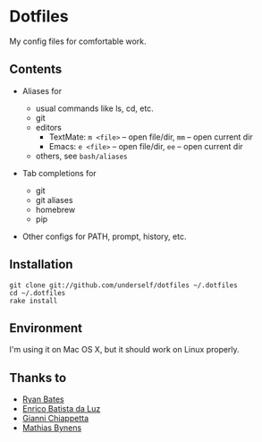 # Dotfiles

My config files for comfortable work.


## Contents

* Aliases for

    * usual commands like ls, cd, etc.
    * git
    * editors
        * TextMate: `m <file>` – open file/dir, `mm` – open current dir
        * Emacs: `e <file>` – open file/dir, `ee` – open current dir
    * others, see `bash/aliases`

* Tab completions for
    * git
    * git aliases
    * homebrew
    * pip

* Other configs for PATH, prompt, history, etc.


## Installation

    git clone git://github.com/underself/dotfiles ~/.dotfiles
    cd ~/.dotfiles
    rake install


## Environment

I'm using it on Mac OS X, but it should work on Linux properly.


## Thanks to

* [Ryan Bates](https://github.com/ryanb/dotfiles)
* [Enrico Batista da Luz](https://github.com/ricobl/dotfiles)
* [Gianni Chiappetta](https://github.com/gf3/dotfiles)
* [Mathias Bynens](https://github.com/mathiasbynens/dotfiles)
